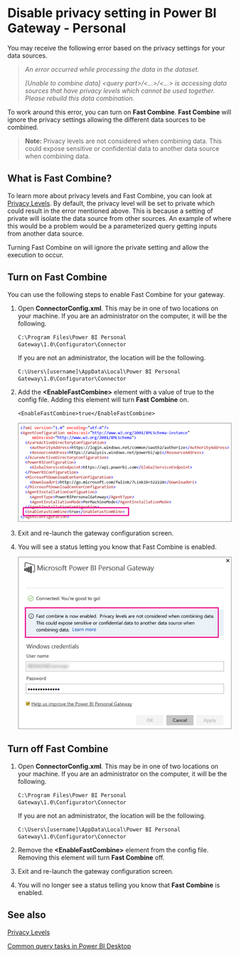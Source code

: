 <properties
pageTitle="Disable privacy settings"
description="How to enable Fast Combine within the Personal Gateway to disable privacy settings for refresh."
services="powerbi"
documentationCenter=""
authors="guyinacube"
manager="mblythe"
editor=""
tags=""
qualityFocus="no"
qualityDate=""/>

<tags
ms.service="powerbi"
ms.devlang="NA"
ms.topic="article"
ms.tgt_pltfrm="na"
ms.workload="powerbi"
ms.date="04/01/2016"
ms.author="asaxton"/>
# Disable privacy setting in Power BI Gateway - Personal

You may receive the following error based on the privacy settings for your data sources.

> *An error occurred while processing the data in the dataset.*
>
> *[Unable to combine data] &lt;query part&gt;/&lt;…&gt;/&lt;…&gt; is accessing data sources that have privacy levels which cannot be used together. Please rebuild this data combination.*

To work around this error, you can turn on **Fast Combine**. **Fast Combine** will ignore the privacy settings allowing the different data sources to be combined. 

> **Note:** Privacy levels are not considered when combining data. This could expose sensitive or confidential data to another data source when combining data.

## What is Fast Combine?

To learn more about privacy levels and Fast Combine, you can look at [Privacy Levels](https://support.office.com/en-us/article/Privacy-levels-Power-Query-CC3EDE4D-359E-4B28-BC72-9BEE7900B540). By default, the privacy level will be set to private which could result in the error mentioned above. This is because a setting of private will isolate the data source from other sources. An example of where this would be a problem would be a parameterized query getting inputs from another data source. 

Turning Fast Combine on will ignore the private setting and allow the execution to occur.

## Turn on Fast Combine

You can use the following steps to enable Fast Combine for your gateway.

1. Open **ConnectorConfig.xml**.  This may be in one of two locations on your machine.  If you are an administrator on the computer, it will be the following.

    <pre><code>C:\Program Files\Power BI Personal Gateway\1.0\Configurator\Connector</code></pre>

    If you are not an administrator, the location will be the following.

    <pre><code>C:\Users\[username]\AppData\Local\Power BI Personal Gateway\1.0\Configurator\Connector</code></pre>

2.	Add the **&lt;EnableFastCombine&gt;** element with a value of true to the config file. Adding this element will turn **Fast Combine** on.

    <pre><code>&lt;EnableFastCombine&gt;true&lt;/EnableFastCombine&gt;</code></pre>
    
    ![](media/powerbi-refresh-enable-fast-combine/configfile.png)

3.	Exit and re-launch the gateway configuration screen.

4.	You will see a status letting you know that Fast Combine is enabled.

    ![](media/powerbi-refresh-enable-fast-combine/fastcombineenabled.png)

## Turn off Fast Combine

1. Open **ConnectorConfig.xml**.  This may be in one of two locations on your machine.  If you are an administrator on the computer, it will be the following.

    <pre><code>C:\Program Files\Power BI Personal Gateway\1.0\Configurator\Connector</code></pre>

    If you are not an administrator, the location will be the following.

    <pre><code>C:\Users\[username]\AppData\Local\Power BI Personal Gateway\1.0\Configurator\Connector</code></pre>

2.	Remove the **&lt;EnableFastCombine&gt;** element from the config file. Removing this element will turn **Fast Combine** off.

3.	Exit and re-launch the gateway configuration screen.

4.	You will no longer see a status telling you know that **Fast Combine** is enabled.


## See also
[Privacy Levels](https://support.office.com/en-us/article/Privacy-levels-Power-Query-CC3EDE4D-359E-4B28-BC72-9BEE7900B540)

[Common query tasks in Power BI Desktop](powerbi-desktop-common-query-tasks.md)

